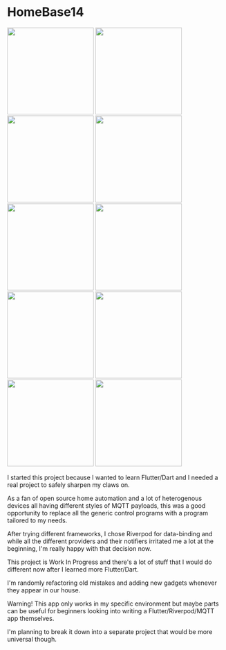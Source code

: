 # HomeBase14

<img src="https://user-images.githubusercontent.com/834347/227184994-b9cc11cd-dde4-471f-87be-5e618b99f56f.png" width="200"> <img src="https://user-images.githubusercontent.com/834347/227185178-241ff91e-0e82-4d5e-9606-4a258a9ce37b.png" width="200"> <img src="https://user-images.githubusercontent.com/834347/227185218-62182ae0-8ea2-48d9-84d1-0c52feaf48de.png" width="200"> <img src="https://user-images.githubusercontent.com/834347/227185258-ff0ee285-578b-4f27-a946-1f2e8e636dec.png" width="200"> <img src="https://user-images.githubusercontent.com/834347/227194817-83ae7793-c461-4b4d-b5fe-d30a560e97e7.png" width="200"> <img src="https://user-images.githubusercontent.com/834347/227194088-635a53b8-371f-4355-add2-37ce9bd00942.png" width="200"> <img src="https://user-images.githubusercontent.com/834347/227185327-1cc5e744-d00c-4844-a10b-c57499df2696.png" width="200"> <img src="https://user-images.githubusercontent.com/834347/227185375-2b1adb54-4ee4-4cd8-849f-f38046c57d9a.png" width="200"> <img src="https://user-images.githubusercontent.com/834347/227192208-d6bbfb80-b748-4737-a9e8-7852fe206624.png" width="200"> <img src="https://user-images.githubusercontent.com/834347/227190525-30950917-1752-47de-af91-ee60fa01b825.png" width="200">

I started this project because I wanted to learn Flutter/Dart and I needed a real project to safely sharpen my claws on.

As a fan of open source home automation and a lot of heterogenous devices all having different styles of MQTT payloads, this was a good opportunity to replace all the generic control programs with a program tailored to my needs.

After trying different frameworks, I chose Riverpod for data-binding and while all the different providers and their notifiers irritated me a lot at the beginning, I'm really happy with that decision now.

This project is Work In Progress and there's a lot of stuff that I would do different now after I learned more Flutter/Dart.

I'm randomly refactoring old mistakes and adding new gadgets whenever they appear in our house.

Warning! This app only works in my specific environment but maybe parts can be useful for beginners looking into writing a Flutter/Riverpod/MQTT app themselves.

I'm planning to break it down into a separate project that would be more universal though.
